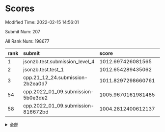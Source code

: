 # Scores

Modified Time: 2022-02-15 14:56:01

Submit Num: 207

All Rank Num: 198677

| rank |               submit               |       score        |       sigma        | pk_num |
| :--- | :--------------------------------- | :----------------- | :----------------- | :----- |
| 1    | jsonzb.test.submission_level_4     | 1012.697426081565  | 0.7898254183311333 | 3842   |
| 2    | jsonzb.test.test_1                 | 1012.654289435062  | 0.7914586432970268 | 3838   |
| 3    | cpp.21_12_24.submission-2b2ea0d7   | 1011.8297298660761 | 0.7808297105169926 | 3841   |
| 54   | cpp.2022_01_09.submission-5b0e3de2 | 1005.9670161981485 | 0.7169175010075142 | 3839   |
| 58   | cpp.2022_01_09.submission-816672bd | 1004.2812400612137 | 0.7052016240538472 | 3838   |


<details>
<summary>全部</summary>

| rank |                 submit                 |       score        |       sigma        | pk_num |
| :--- | :------------------------------------- | :----------------- | :----------------- | :----- |
| 1    | jsonzb.test.submission_level_4         | 1012.697426081565  | 0.7898254183311333 | 3842   |
| 2    | jsonzb.test.test_1                     | 1012.654289435062  | 0.7914586432970268 | 3838   |
| 3    | cpp.21_12_24.submission-2b2ea0d7       | 1011.8297298660761 | 0.7808297105169926 | 3841   |
| 4    | gobigger.level_3.submission_level_3_4  | 1011.4431955210712 | 0.7642086433149166 | 3836   |
| 5    | gobigger.level_3.submission_level_3_23 | 1011.3522389501327 | 0.7505035046304708 | 3838   |
| 6    | gobigger.level_3.submission_level_3_29 | 1011.3348402383975 | 0.7797753737787849 | 3839   |
| 7    | gobigger.level_3.submission_level_3_38 | 1011.0818096924373 | 0.76341179244578   | 3844   |
| 8    | gobigger.level_3.submission_level_3_12 | 1010.9153038987326 | 0.7865963701941123 | 3843   |
| 9    | gobigger.level_3.submission_level_3_18 | 1010.9083245544484 | 0.7681128932027244 | 3837   |
| 10   | gobigger.level_3.submission_level_3_37 | 1010.8921017010477 | 0.778527581164802  | 3834   |
| 11   | gobigger.level_3.submission_level_3_20 | 1010.8718262938353 | 0.7720765591941067 | 3840   |
| 12   | gobigger.level_3.submission_level_3_40 | 1010.8443331712003 | 0.7511952474058152 | 3841   |
| 13   | gobigger.level_3.submission_level_3_44 | 1010.6739677528043 | 0.7707570887588643 | 3836   |
| 14   | gobigger.level_3.submission_level_3_10 | 1010.5924981767697 | 0.7452573037023306 | 3847   |
| 15   | gobigger.level_3.submission_level_3_2  | 1010.5467259925139 | 0.7635078441784232 | 3839   |
| 16   | gobigger.level_3.submission_level_3_3  | 1010.4821479569947 | 0.7597388368383288 | 3838   |
| 17   | gobigger.level_3.submission_level_3_9  | 1010.2993970922945 | 0.783256941803897  | 3836   |
| 18   | gobigger.level_3.submission_level_3_39 | 1010.2869296357862 | 0.7520039182244214 | 3832   |
| 19   | gobigger.level_3.submission_level_3_1  | 1010.2534997379474 | 0.7513014127876558 | 3841   |
| 20   | gobigger.level_3.submission_level_3_14 | 1010.2299482473601 | 0.7621933543281252 | 3838   |
| 21   | gobigger.level_3.submission_level_3_47 | 1010.1754766761258 | 0.7452549545623419 | 3842   |
| 22   | gobigger.level_3.submission_level_3_22 | 1010.1520408325282 | 0.7506613502974324 | 3843   |
| 23   | gobigger.level_3.submission_level_3_0  | 1010.1175663330943 | 0.7595960792295312 | 3839   |
| 24   | gobigger.level_3.submission_level_3_26 | 1010.0999261904707 | 0.764000243059633  | 3836   |
| 25   | gobigger.level_3.submission_level_3_34 | 1010.0506165680491 | 0.7605609922726044 | 3842   |
| 26   | gobigger.level_3.submission_level_3_35 | 1010.0228537335829 | 0.770861738474409  | 3840   |
| 27   | gobigger.level_3.submission_level_3_8  | 1009.9361256647028 | 0.7538062913108688 | 3842   |
| 28   | gobigger.level_3.submission_level_3_5  | 1009.900199689262  | 0.7686626968577714 | 3838   |
| 29   | gobigger.level_3.submission_level_3_21 | 1009.8839294581433 | 0.7258906695148103 | 3837   |
| 30   | gobigger.level_3.submission_level_3_11 | 1009.8795583805222 | 0.7543092348917573 | 3838   |
| 31   | gobigger.level_3.submission_level_3_13 | 1009.8737294116845 | 0.7678597489390648 | 3840   |
| 32   | gobigger.level_3.submission_level_3_43 | 1009.7509175811737 | 0.7384801986266849 | 3845   |
| 33   | gobigger.level_3.submission_level_3_45 | 1009.720230982214  | 0.7640695469998416 | 3840   |
| 34   | gobigger.level_3.submission_level_3_28 | 1009.6784373894326 | 0.7677097283016651 | 3842   |
| 35   | gobigger.level_3.submission_level_3_17 | 1009.6530248545944 | 0.7546924738430971 | 3841   |
| 36   | gobigger.level_3.submission_level_3_42 | 1009.6451635487012 | 0.7461036958766009 | 3835   |
| 37   | gobigger.level_3.submission_level_3_32 | 1009.623934250967  | 0.7412391028869248 | 3837   |
| 38   | gobigger.level_3.submission_level_3_24 | 1009.585427843732  | 0.7485369632342853 | 3837   |
| 39   | gobigger.level_3.submission_level_3_46 | 1009.5782785189505 | 0.7427336251550152 | 3844   |
| 40   | gobigger.level_3.submission_level_3_30 | 1009.4803007177791 | 0.7759827380910601 | 3839   |
| 41   | gobigger.level_3.submission_level_3_48 | 1009.4206860188201 | 0.7632439309271319 | 3842   |
| 42   | gobigger.level_3.submission_level_3_19 | 1009.2989340371398 | 0.7376957413297363 | 3840   |
| 43   | gobigger.level_3.submission_level_3_49 | 1009.1894086852311 | 0.759551064456195  | 3840   |
| 44   | gobigger.level_3.submission_level_3_6  | 1009.1763574538091 | 0.7656697577309449 | 3838   |
| 45   | gobigger.level_3.submission_level_3_25 | 1009.0987368610574 | 0.7414977015204053 | 3838   |
| 46   | gobigger.level_3.submission_level_3_15 | 1009.0900858538583 | 0.7295484815400065 | 3842   |
| 47   | gobigger.level_3.submission_level_3_16 | 1009.0858940575501 | 0.7462821052454855 | 3837   |
| 48   | gobigger.level_3.submission_level_3_31 | 1008.9759586796041 | 0.7330020018195834 | 3836   |
| 49   | gobigger.level_3.submission_level_3_41 | 1008.8765380992456 | 0.7644659983932713 | 3841   |
| 50   | gobigger.level_3.submission_level_3_36 | 1008.6959473086222 | 0.7262676199724634 | 3842   |
| 51   | gobigger.level_3.submission_level_3_27 | 1008.4389680811804 | 0.7273692312763321 | 3840   |
| 52   | gobigger.level_3.submission_level_3_7  | 1008.3982006020047 | 0.7340838320418602 | 3842   |
| 53   | gobigger.level_3.submission_level_3_33 | 1007.4905856403949 | 0.7426933018350719 | 3838   |
| 54   | cpp.2022_01_09.submission-5b0e3de2     | 1005.9670161981485 | 0.7169175010075142 | 3839   |
| 55   | gobigger.level_1.submission_level_1_44 | 1004.9869517074543 | 0.715256628626449  | 3841   |
| 56   | gobigger.level_1.submission_level_1_33 | 1004.8069701855701 | 0.7279825122723574 | 3839   |
| 57   | gobigger.level_1.submission_level_1_21 | 1004.6368102763412 | 0.7212047874365027 | 3841   |
| 58   | cpp.2022_01_09.submission-816672bd     | 1004.2812400612137 | 0.7052016240538472 | 3838   |
| 59   | gobigger.level_1.submission_level_1_9  | 1004.2060873336072 | 0.7071118668186251 | 3838   |
| 60   | gobigger.level_1.submission_level_1_23 | 1004.0961964488429 | 0.716582137205269  | 3839   |
| 61   | gobigger.level_1.submission_level_1_22 | 1003.9915408520658 | 0.7160359455846995 | 3840   |
| 62   | gobigger.level_1.submission_level_1_35 | 1003.9718730453076 | 0.7095375991903085 | 3843   |
| 63   | gobigger.level_1.submission_level_1_47 | 1003.9102505134688 | 0.7136361265221927 | 3839   |
| 64   | gobigger.level_1.submission_level_1_31 | 1003.9060344314602 | 0.7256227275377912 | 3836   |
| 65   | gobigger.level_1.submission_level_1_11 | 1003.8830265158978 | 0.7336112832183029 | 3838   |
| 66   | gobigger.level_1.submission_level_1_10 | 1003.8446631550551 | 0.7035007746300824 | 3841   |
| 67   | gobigger.level_1.submission_level_1_36 | 1003.830034006647  | 0.7158898938842911 | 3841   |
| 68   | gobigger.level_1.submission_level_1_26 | 1003.6583667367479 | 0.7190420598324886 | 3838   |
| 69   | gobigger.level_1.submission_level_1_20 | 1003.4681734317613 | 0.7312536029221304 | 3841   |
| 70   | gobigger.level_1.submission_level_1_29 | 1003.3852514357711 | 0.7096826807896869 | 3839   |
| 71   | gobigger.level_1.submission_level_1_43 | 1003.3799918993266 | 0.7095021752178376 | 3843   |
| 72   | gobigger.level_1.submission_level_1_37 | 1003.3250657535199 | 0.7255996801458442 | 3843   |
| 73   | gobigger.level_1.submission_level_1_27 | 1003.2968075590244 | 0.7162164108403793 | 3837   |
| 74   | gobigger.level_1.submission_level_1_5  | 1003.2844452837513 | 0.715694239097903  | 3840   |
| 75   | gobigger.level_1.submission_level_1_32 | 1003.2816193551796 | 0.7250006501114699 | 3844   |
| 76   | gobigger.level_1.submission_level_1_41 | 1003.2182567056143 | 0.7062780940941783 | 3841   |
| 77   | gobigger.level_1.submission_level_1_49 | 1003.1892722809705 | 0.7139595387960175 | 3844   |
| 78   | gobigger.level_1.submission_level_1_48 | 1003.1616999665251 | 0.7214334777507373 | 3838   |
| 79   | gobigger.level_1.submission_level_1_3  | 1003.088401767736  | 0.7113751248613894 | 3838   |
| 80   | gobigger.level_1.submission_level_1_13 | 1003.0823249440979 | 0.7058393638352335 | 3841   |
| 81   | gobigger.level_1.submission_level_1_1  | 1003.0414370255628 | 0.7173737680217313 | 3838   |
| 82   | gobigger.level_1.submission_level_1_0  | 1002.9902879610131 | 0.7172642334817028 | 3840   |
| 83   | gobigger.level_1.submission_level_1_45 | 1002.8660332662228 | 0.7250817511820712 | 3841   |
| 84   | gobigger.level_1.submission_level_1_40 | 1002.8526226038568 | 0.7171358066891511 | 3837   |
| 85   | gobigger.level_1.submission_level_1_16 | 1002.8457990881101 | 0.706173297166041  | 3834   |
| 86   | gobigger.level_1.submission_level_1_34 | 1002.8446813802569 | 0.7108764443831271 | 3833   |
| 87   | gobigger.level_1.submission_level_1_4  | 1002.8214461405072 | 0.7161127454902123 | 3840   |
| 88   | gobigger.level_1.submission_level_1_7  | 1002.8103021406137 | 0.7157578440748734 | 3842   |
| 89   | gobigger.level_1.submission_level_1_18 | 1002.7546089480511 | 0.7170222091531335 | 3847   |
| 90   | gobigger.level_1.submission_level_1_14 | 1002.7512265040259 | 0.7166552571802267 | 3841   |
| 91   | gobigger.level_1.submission_level_1_17 | 1002.7353583236447 | 0.7095199783972979 | 3839   |
| 92   | gobigger.level_1.submission_level_1_30 | 1002.7117443193767 | 0.7131465978710132 | 3841   |
| 93   | gobigger.level_1.submission_level_1_6  | 1002.6908056751683 | 0.7175363828558994 | 3841   |
| 94   | gobigger.level_1.submission_level_1_24 | 1002.6480419965021 | 0.708877460148673  | 3835   |
| 95   | gobigger.level_1.submission_level_1_2  | 1002.5756383202247 | 0.7069795516144638 | 3840   |
| 96   | gobigger.level_1.submission_level_1_42 | 1002.5179353865215 | 0.7102357847877661 | 3839   |
| 97   | gobigger.level_1.submission_level_1_15 | 1002.477262991581  | 0.722529312975326  | 3840   |
| 98   | gobigger.level_1.submission_level_1_39 | 1002.4755149908455 | 0.7221025266463477 | 3836   |
| 99   | gobigger.level_1.submission_level_1_19 | 1002.4359001162303 | 0.7120463397944982 | 3843   |
| 100  | gobigger.level_1.submission_level_1_28 | 1002.4172595782281 | 0.7194943246296537 | 3837   |
| 101  | gobigger.level_1.submission_level_1_38 | 1002.3833353962393 | 0.7118950522822345 | 3845   |
| 102  | gobigger.level_1.submission_level_1_25 | 1002.3343071295384 | 0.7070630832817876 | 3839   |
| 103  | gobigger.level_1.submission_level_1_12 | 1002.2702095234249 | 0.7132957563617753 | 3838   |
| 104  | gobigger.level_1.submission_level_1_8  | 1001.5989550600282 | 0.7069136454760306 | 3834   |
| 105  | gobigger.level_1.submission_level_1_46 | 1001.5594845478516 | 0.7135721284077653 | 3838   |
| 106  | gobigger.random.submission_random_38   | 997.7349144444927  | 0.6984066727684471 | 3840   |
| 107  | gobigger.random.submission_random_0    | 997.1709053013401  | 0.7125105184273846 | 3843   |
| 108  | gobigger.random.submission_random_17   | 997.0702770738451  | 0.7056121613674764 | 3842   |
| 109  | gobigger.random.submission_random_47   | 997.015297664259   | 0.706887009606187  | 3838   |
| 110  | gobigger.random.submission_random_46   | 996.9973598883057  | 0.7229912614395598 | 3840   |
| 111  | gobigger.random.submission_random_25   | 996.9114945375226  | 0.7141966288259854 | 3836   |
| 112  | gobigger.random.submission_random_34   | 996.8376120537499  | 0.7030052874935648 | 3838   |
| 113  | gobigger.random.submission_random_48   | 996.698141197677   | 0.7089894684141687 | 3840   |
| 114  | gobigger.random.submission_random_11   | 996.690992342351   | 0.7157600261570991 | 3839   |
| 115  | gobigger.random.submission_random_39   | 996.6381962994132  | 0.7157732497220588 | 3837   |
| 116  | gobigger.random.submission_random_42   | 996.5527431858251  | 0.7013510015607441 | 3842   |
| 117  | gobigger.random.submission_random_41   | 996.5418701394427  | 0.7132932147086993 | 3839   |
| 118  | gobigger.random.submission_random_21   | 996.4435213215944  | 0.7035485598583914 | 3841   |
| 119  | gobigger.random.submission_random_16   | 996.4376630744638  | 0.7022552351429723 | 3839   |
| 120  | gobigger.random.submission_random_43   | 996.4146535247257  | 0.7051493883135695 | 3837   |
| 121  | gobigger.random.submission_random_12   | 996.4014062297977  | 0.7115075395976611 | 3837   |
| 122  | gobigger.random.submission_random_40   | 996.2789690912407  | 0.7058035233098985 | 3835   |
| 123  | gobigger.random.submission_random_28   | 996.2135579408956  | 0.7202979050120916 | 3843   |
| 124  | gobigger.random.submission_random_32   | 996.2112575989091  | 0.7091070715671716 | 3842   |
| 125  | gobigger.random.submission_random_14   | 996.2039164347104  | 0.7083695658320346 | 3834   |
| 126  | gobigger.random.submission_random_19   | 996.1509630476465  | 0.7107739033454664 | 3842   |
| 127  | gobigger.random.submission_random_20   | 996.1295192651622  | 0.7009348718467386 | 3842   |
| 128  | gobigger.random.submission_random_10   | 996.1163656810643  | 0.7094989989834856 | 3841   |
| 129  | gobigger.random.submission_random_27   | 996.0763291962235  | 0.7111657300545725 | 3838   |
| 130  | gobigger.random.submission_random_29   | 996.0709636844041  | 0.6980589198278996 | 3838   |
| 131  | gobigger.random.submission_random_31   | 996.0452498153292  | 0.714513899703696  | 3839   |
| 132  | gobigger.random.submission_random_44   | 996.0321598668777  | 0.7060538791022557 | 3842   |
| 133  | gobigger.random.submission_random_23   | 996.0054474109966  | 0.718604768215857  | 3834   |
| 134  | gobigger.random.submission_random_24   | 995.9793719707797  | 0.7258345560536488 | 3841   |
| 135  | gobigger.random.submission_random_9    | 995.8921338043727  | 0.7162680660636819 | 3841   |
| 136  | gobigger.random.submission_random_33   | 995.8889820767947  | 0.7074407978390179 | 3842   |
| 137  | gobigger.random.submission_random_18   | 995.8572891624154  | 0.7119203476305227 | 3838   |
| 138  | gobigger.random.submission_random_30   | 995.8414251031469  | 0.7023429086441079 | 3841   |
| 139  | gobigger.random.submission_random_2    | 995.8383991731688  | 0.7105822552498515 | 3841   |
| 140  | gobigger.random.submission_random_26   | 995.7320321096145  | 0.7156830311413915 | 3841   |
| 141  | gobigger.random.submission_random_6    | 995.6744437964705  | 0.700715152186939  | 3835   |
| 142  | gobigger.random.submission_random_13   | 995.5677213461053  | 0.7038794963901994 | 3837   |
| 143  | gobigger.random.submission_random_7    | 995.530080263574   | 0.7107014587982872 | 3843   |
| 144  | gobigger.random.submission_random_8    | 995.5114886620864  | 0.7060870051474327 | 3838   |
| 145  | gobigger.random.submission_random_5    | 995.4991972373087  | 0.7097288878772657 | 3836   |
| 146  | gobigger.random.submission_random_15   | 995.4434019211482  | 0.7099394770836313 | 3839   |
| 147  | gobigger.random.submission_random_3    | 995.4208148735066  | 0.7080443887186436 | 3840   |
| 148  | gobigger.random.submission_random_4    | 995.4198779763377  | 0.7195407924023887 | 3836   |
| 149  | gobigger.random.submission_random_35   | 995.40716736453    | 0.7165915057563772 | 3839   |
| 150  | gobigger.random.submission_random_1    | 995.3842541567375  | 0.7193158965256677 | 3836   |
| 151  | gobigger.random.submission_random_49   | 995.2810875618727  | 0.7008960412106414 | 3846   |
| 152  | gobigger.random.submission_random_45   | 995.1538595738224  | 0.7188001074285849 | 3837   |
| 153  | gobigger.random.submission_random_36   | 994.9732913787473  | 0.7188714326655699 | 3835   |
| 154  | gobigger.random.submission_random_37   | 994.9291020413492  | 0.7181570998813579 | 3836   |
| 155  | gobigger.random.submission_random_22   | 994.6359841421629  | 0.7040875339685986 | 3840   |
| 156  | gobigger.level_2.submission_level_2_31 | 994.2846556113624  | 0.716729762316632  | 3835   |
| 157  | gobigger.level_2.submission_level_2_1  | 994.218456872319   | 0.7363295251370365 | 3839   |
| 158  | gobigger.level_2.submission_level_2_27 | 993.7314378412945  | 0.7285962581585512 | 3840   |
| 159  | gobigger.level_2.submission_level_2_3  | 993.1660679113572  | 0.7318413785588173 | 3840   |
| 160  | gobigger.level_2.submission_level_2_2  | 993.1490583351364  | 0.7202108702098736 | 3838   |
| 161  | gobigger.level_2.submission_level_2_44 | 993.1434939248828  | 0.7456103192172256 | 3845   |
| 162  | gobigger.level_2.submission_level_2_18 | 992.9942260144348  | 0.7251569714661396 | 3837   |
| 163  | gobigger.level_2.submission_level_2_28 | 992.9545632660474  | 0.7499551427746364 | 3842   |
| 164  | gobigger.level_2.submission_level_2_23 | 992.9228811789382  | 0.7283534957462922 | 3842   |
| 165  | gobigger.level_2.submission_level_2_39 | 992.8643028267217  | 0.7227958215792694 | 3838   |
| 166  | gobigger.level_2.submission_level_2_24 | 992.8593266207753  | 0.7219939614747198 | 3844   |
| 167  | gobigger.level_2.submission_level_2_5  | 992.8101520697462  | 0.7507245598828047 | 3839   |
| 168  | gobigger.level_2.submission_level_2_35 | 992.7714066768168  | 0.7401860383446008 | 3838   |
| 169  | gobigger.level_2.submission_level_2_6  | 992.699877430917   | 0.7348894665821292 | 3836   |
| 170  | gobigger.level_2.submission_level_2_9  | 992.6040903226674  | 0.7220177703655812 | 3839   |
| 171  | gobigger.level_2.submission_level_2_16 | 992.5476312974442  | 0.7466741268452881 | 3840   |
| 172  | gobigger.level_2.submission_level_2_33 | 992.5234392089542  | 0.739223989758849  | 3836   |
| 173  | gobigger.level_2.submission_level_2_30 | 992.5147800944038  | 0.7514058212800745 | 3838   |
| 174  | gobigger.level_2.submission_level_2_45 | 992.4950508889403  | 0.7377026558355797 | 3840   |
| 175  | gobigger.level_2.submission_level_2_7  | 992.4867815870961  | 0.7300473423994619 | 3834   |
| 176  | gobigger.level_2.submission_level_2_17 | 992.4809440134005  | 0.7761569550111606 | 3836   |
| 177  | gobigger.level_2.submission_level_2_38 | 992.4135206564586  | 0.7350071409896789 | 3838   |
| 178  | gobigger.level_2.submission_level_2_36 | 992.4094903700177  | 0.7360817167883895 | 3835   |
| 179  | gobigger.level_2.submission_level_2_15 | 992.4070279476599  | 0.7378397358736732 | 3834   |
| 180  | gobigger.level_2.submission_level_2_40 | 992.3920272197328  | 0.72904140753237   | 3834   |
| 181  | gobigger.level_2.submission_level_2_13 | 992.3107256912199  | 0.7526767254579826 | 3840   |
| 182  | gobigger.level_2.submission_level_2_48 | 992.2609819324182  | 0.746464834811091  | 3841   |
| 183  | gobigger.level_2.submission_level_2_4  | 992.2151844639051  | 0.7371906618060862 | 3841   |
| 184  | gobigger.level_2.submission_level_2_14 | 992.1274577568298  | 0.7449695283453541 | 3840   |
| 185  | gobigger.level_2.submission_level_2_21 | 992.1157512191418  | 0.7404861481476839 | 3842   |
| 186  | gobigger.level_2.submission_level_2_22 | 992.0478847704376  | 0.7582714555029038 | 3841   |
| 187  | gobigger.level_2.submission_level_2_20 | 991.8448007665594  | 0.7339467127133451 | 3837   |
| 188  | gobigger.level_2.submission_level_2_29 | 991.794459155157   | 0.7467948683370955 | 3836   |
| 189  | gobigger.level_2.submission_level_2_34 | 991.7702981621201  | 0.7397281538909681 | 3833   |
| 190  | gobigger.level_2.submission_level_2_26 | 991.5803567908921  | 0.746175294153461  | 3840   |
| 191  | gobigger.level_2.submission_level_2_47 | 991.4510337401774  | 0.7637586359382651 | 3836   |
| 192  | gobigger.level_2.submission_level_2_12 | 991.360605911229   | 0.7726723159473955 | 3839   |
| 193  | gobigger.level_2.submission_level_2_42 | 991.3282490146802  | 0.7788248514452571 | 3837   |
| 194  | gobigger.level_2.submission_level_2_19 | 991.293490631726   | 0.7554088251514378 | 3838   |
| 195  | gobigger.level_2.submission_level_2_49 | 991.2923471818123  | 0.7659460958385513 | 3836   |
| 196  | gobigger.level_2.submission_level_2_25 | 991.2220388521092  | 0.764256457151412  | 3844   |
| 197  | gobigger.level_2.submission_level_2_0  | 991.1190189178607  | 0.7551348828573249 | 3837   |
| 198  | gobigger.level_2.submission_level_2_11 | 991.0846467238692  | 0.762100917287278  | 3836   |
| 199  | gobigger.level_2.submission_level_2_37 | 991.0293971633511  | 0.7603397097156707 | 3841   |
| 200  | gobigger.level_2.submission_level_2_46 | 990.9829458650538  | 0.7652634884364655 | 3839   |
| 201  | gobigger.level_2.submission_level_2_8  | 990.7797603986021  | 0.7547488666648378 | 3842   |
| 202  | gobigger.level_2.submission_level_2_41 | 990.7311586125759  | 0.7696684447615451 | 3842   |
| 203  | gobigger.level_2.submission_level_2_32 | 990.5289988070186  | 0.7774080642037076 | 3840   |
| 204  | gobigger.level_2.submission_level_2_10 | 990.5113802194554  | 0.7490114784467206 | 3836   |
| 205  | gobigger.level_2.submission_level_2_43 | 990.3190947551946  | 0.7754154478704145 | 3836   |
| 206  | gobigger.none.submission_none_1        | 978.6787418660554  | 1.3174051176307264 | 3840   |
| 207  | gobigger.none.submission_none_0        | 976.9233606537713  | 1.4146413303218675 | 3837   |

</details>